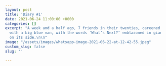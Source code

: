 ```yaml
---
layout: post
title: 'Diary #1'
date: 2021-06-24 11:00:00 +0000
categories: []
excerpt: "A week and a half ago, 7 friends in their twenties, careened into Durham
  with a big blue van, with the words ‘What’s Next?’ emblazoned in giant pink letters
  on its side.\n\n"
image: "/assets/images/whatsapp-image-2021-06-22-at-12-42-55.jpeg"
custom_slug: false
slug: ''

---
```

